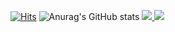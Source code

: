 [![Hits](https://hits.seeyoufarm.com/api/count/incr/badge.svg?url=https%3A%2F%2Fgithub.com%2kyoorochi&count_bg=%2379C83D&title_bg=%23555555&icon=&icon_color=%23E7E7E7&title=visitors&edge_flat=false)](https://hits.seeyoufarm.com)
![Anurag's GitHub stats](https://github-readme-stats.vercel.app/api?username=kyoorochi&show_icons=true&theme=radical)
<a href="s">
  <img src="https://github-readme-stats.vercel.app/api/top-langs/?username=kyoorochi&exclude_repo=kyoorochi.github.io&layout=compact&theme=tokyonight"/>
</a>
![](https://github-profile-summary-cards.vercel.app/api/cards/profile-details?username=kyoorochi&theme=nord_dark)
